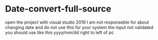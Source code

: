 # Date-convert-full-source
open the project with visual studio 2019
I am not responseble for about changing date and do not use this for your system
the input not validated you should use like 
this  yyyy/mm/dd right to left of pc
